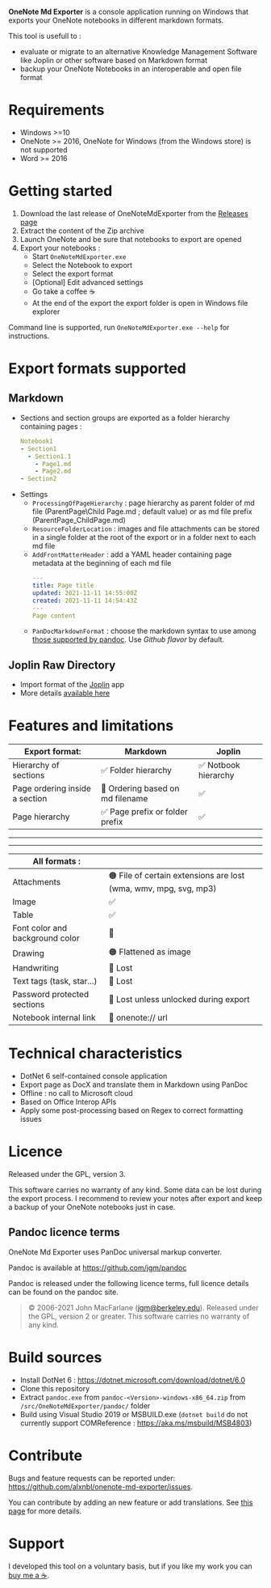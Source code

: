 **OneNote Md Exporter** is a console application running on Windows that exports your OneNote notebooks in different markdown formats.

This tool is usefull to :
* evaluate or migrate to an alternative Knowledge Management Software like Joplin or other software based on Markdown format
* backup your OneNote Notebooks in an interoperable and open file format
  
# Requirements

- Windows >=10
- OneNote >= 2016, OneNote for Windows (from the Windows store) is not supported
- Word >= 2016

# Getting started

1. Download the last release of OneNoteMdExporter from the [Releases page](https://github.com/alxnbl/onenote-md-exporter/releases)
2. Extract the content of the Zip archive
3. Launch OneNote and be sure that notebooks to export are opened
4. Export your notebooks :
   * Start `OneNoteMdExporter.exe`
   * Select the Notebook to export
   * Select the export format
   * [Optional] Edit advanced settings
   * Go take a coffee ☕
   * At the end of the export the export folder is open in Windows file explorer

Command line is supported, run `OneNoteMdExporter.exe --help` for instructions.

# Export formats supported

## Markdown

* Sections and section groups are exported as a folder hierarchy containing pages :
   ```yaml
   Notebook1
   - Section1
     - Section1.1
       - Page1.md
       - Page2.md
   - Section2
   ```
* Settings
  * `ProcessingOfPageHierarchy` : page hierarchy as parent folder of md file (ParentPage\Child Page.md ; default value) or as md file prefix (ParentPage_ChildPage.md)
  * `ResourceFolderLocation` : images and file attachments can be stored in a single folder at the root of the export or in a folder next to each md file
  * `AddFrontMatterHeader` : add a YAML header containing page metadata at the beginning of each md file
    ```yaml
    ---
    title: Page title
    updated: 2021-11-11 14:55:00Z
    created: 2021-11-11 14:54:43Z
    ---
    Page content
    ```
  * `PanDocMarkdownFormat` : choose the markdown syntax to use among [those supported by pandoc](https://pandoc.org/MANUAL.html#general-options). Use *Github flavor* by default.

## Joplin Raw Directory

* Import format of the  [Joplin](https://github.com/laurent22/joplin) app
* More details [available here](/doc/migration-to-joplin.md)

# Features and limitations

| Export format: | Markdown | Joplin |
| --- | --- | --- |
| Hierarchy of sections | ✅ Folder hierarchy | ✅ Notbook hierarchy |
| Page ordering inside a section | 🔴 Ordering based on md filename | ✅ |
| Page hierarchy | ✅ Page prefix or folder prefix | ✅ |


___
___

| All formats : |  |
| --- | --- |
| Attachments  | 🟠 File of certain extensions are lost (wma, wmv, mpg, svg, mp3) |
| Image  | ✅ | ✅ |
| Table  | ✅ | ✅ |
| Font color and background color  | 🔴 | 🔴 |
| Drawing | 🟠 Flattened as image | 🟠 Flattened as image |
| Handwriting  | 🔴 Lost | 🔴 Lost |
| Text tags (task, star...)  | 🔴 Lost | 🔴 Lost |
| Password protected sections | 🔴 Lost unless unlocked during export | 🔴 Lost unless unlocked during export |
| Notebook internal link | 🔴 onenote:// url | 🔴 onenote:// url |

# Technical characteristics

* DotNet 6 self-contained console application
* Export page as DocX and translate them in Markdown using PanDoc
* Offline : no call to Microsoft cloud
* Based on Office Interop APIs
* Apply some post-processing based on Regex to correct formatting issues

# Licence

Released under the GPL, version 3.

This software carries no warranty of any kind. Some data can be lost during the export process. I recommend to review your notes after export and keep a backup of your OneNote notebooks just in case.

## Pandoc licence terms

OneNote Md Exporter uses PanDoc universal markup converter.

Pandoc is available at https://github.com/jgm/pandoc

Pandoc is released under the following licence terms, full licence details can be found on the pandoc site.

> © 2006-2021 John MacFarlane (jgm@berkeley.edu). Released under the GPL, version 2 or greater. This software carries no warranty of any kind.


# Build sources

* Install DotNet 6 : https://dotnet.microsoft.com/download/dotnet/6.0
* Clone this repository
* Extract `pandoc.exe` from `pandoc-<Version>-windows-x86_64.zip` from `/src/OneNoteMdExporter/pandoc/` folder
* Build using Visual Studio 2019 or MSBUILD.exe (`dotnet build` do not currently support COMReference : https://aka.ms/msbuild/MSB4803) 

# Contribute

Bugs and feature requests can be reported under: https://github.com/alxnbl/onenote-md-exporter/issues.

You can contribute by adding an new feature or add translations. See [this page](/doc/contribute.md) for more details.

# Support

I developed this tool on a voluntary basis, but if you like my work you can [buy me a ☕](https://www.buymeacoffee.com/alxnbl).
